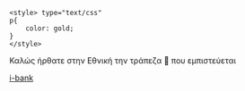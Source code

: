 
<html>
<head>
    
</head>
<body>
    
    <style> type="text/css"
    p{
        color: gold;
    }
    </style>
   
   <p> Καλώς ήρθατε στην Εθνική την τράπεζα 🏦 που εμπιστεύεται </p>
   <a href="www.google.com " >i-bank </a>
   
</body>
</html>
